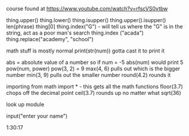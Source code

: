 course found at https://www.youtube.com/watch?v=rfscVS0vtbw

thing.upper()
thing.lower()
thing.isupper()
thing.upper().isupper()
len(phrase)
thing[0]
thing.index("G") - will tell us where the "G" is in the string, act as a poor man's search
thing.index ("acada")
thing.replace("academy", "school")

math stuff is mostly normal
print(str(num)) gotta cast it to print it

abs = absolute value of a number
so if num = -5
abs(num)
would print 5
pow(num, power)
pow(3, 2) = 9
max(4, 6)  pulls out which is the bigger number
min(3, 9) pulls out the smaller number
round(4.2) rounds it

importing
from math import * - this gets all the math functions
floor(3.7) chops off the decimal point
ceil(3.7) rounds up no matter what
sqrt(36)

look up module


input("enter your name")

1:30:17

